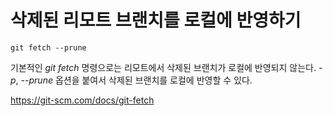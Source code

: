 # 삭제된 리모트 브랜치를 로컬에 반영하기

```
git fetch --prune
```

기본적인 *git fetch* 명령으로는 리모트에서 삭제된 브랜치가 로컬에 반영되지 않는다.
 *-p*, *--prune* 옵션을 붙여서 삭제된 브랜치를 로컬에 반영할 수 있다.

https://git-scm.com/docs/git-fetch